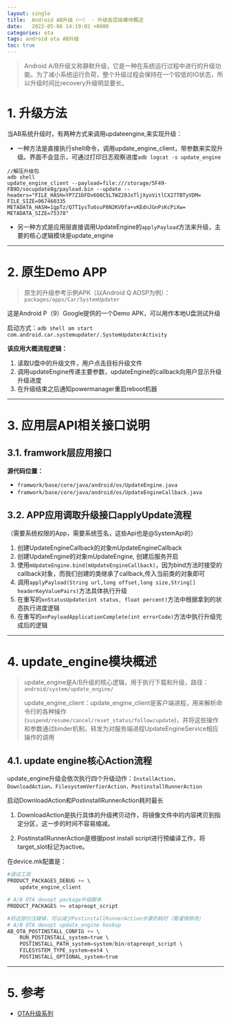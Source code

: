 ```yaml
---
layout: single
title:  Android AB升级（一） - 升级各层级模块概述
date:   2022-05-06 14:19:02 +0800 
categories: ota 
tags: android ota AB升级
toc: true
---
```


> Android A/B升级又称静默升级，它是一种在系统运行过程中进行的升级功能。为了减小系统运行负荷，整个升级过程会保持在一个较低的IO状态，所以升级时间比recovery升级明显要长。

# 1. 升级方法

当AB系统升级时，有两种方式来调用updateengine,来实现升级：
+ 一种方法是直接执行shell命令，调用update_engine_client，带参数来实现升级。界面不会显示，可通过打印日志观察进度`adb logcat -s update_engine`

```shell
//解压升级包
adb shell
update_engine_client --payload=file:///storage/5F49-FB9D/socupdate8g/payload.bin --update --headers="FILE_HASH=YP7Z1bFDv6O8C5LTWZ20JxTljXyoVitlCX27TBTyVDM=
FILE_SIZE=967460335
METADATA_HASH=1gpTz/Q7T1ysTu6suP8N2KVOfa+vKEdnJGnPsKcPiXw=
METADATA_SIZE=75378"
```

+ 另一种方式是应用层直接调用UpdateEngine的`applyPayload`方法来升级，主要的核心逻辑模块是update_engine

***

# 2. 原生Demo APP

> 原生的升级参考示例APK（以Android Q AOSP为例）：`packages/apps/Car/SystemUpdater`

这是Android P（9）Google提供的一个Demo APK，可以用作本地U盘测试升级

启动方式：`adb shell am start com.android.car.systemupdater/.SystemUpdaterActivity`

**该应用大概流程逻辑：**
1. 读取U盘中的升级文件，用户点击目标升级文件
2. 调用updateEngine传递主要参数，updateEngine的callback向用户显示升级升级进度
3. 在升级结束之后通知powermanager重启reboot机器

***

# 3. 应用层API相关接口说明

## 3.1. framwork层应用接口

**源代码位置：**
+ `framwork/base/core/java/android/os/UpdateEngine.java`
+ `framwork/base/core/java/android/os/UpdateEngineCallback.java`

## 3.2. APP应用调取升级接口applyUpdate流程

（需要系统权限的App，需要系统签名，这些Api也是@SystemApi的）

1. 创建UpdateEngineCallback的对象mUpdateEngineCallback
2. 创建UpdateEngine的对象mUpdateEngine, 创建后服务开启
3. 使用`mUpdateEngine.bind(mUpdateEngineCallback)`，因为bind方法时接受的callback对象，而我们创建的类继承了callback,传入当前类的对象即可
4. 调用`applyPayload(String url,long offset,long size,String[] headerKeyValuePairs)`方法具体执行升级
5. 在重写的`onStatusUpdate(int status, float percent)`方法中根据拿到的状态执行进度逻辑
6. 在重写的`onPayloadApplicationComplete(int errorCode)`方法中执行升级完成后的逻辑

***

# 4. update_engine模块概述

> update_engine是A/B升级的核心逻辑，用于执行下载和升级，路径：`android/system/update_engine/`
> 
> update_engine_client：update_engine_client是客户端进程，用来解析命令行的各种操作(`suspend/resume/cancel/reset_status/follow/update`)，并将这些操作和参数通过binder机制，转发为对服务端进程UpdateEngineService相应操作的调用

## 4.1. update engine核心Action流程

update_engine升级会依次执行四个升级动作：`InstallAction，DownloadAction，FilesystemVerfierAction，PostinstallRunnerAction`

启动DownloadAction和PostinstallRunnerAction耗时最长

1. DownloadAction是执行具体的升级拷贝动作，将镜像文件中的内容拷贝到指定分区，这一步的时间不容易缩减。

2. PostinstallRunnerAction是根据post install script进行预编译工作，将target_slot标记为active。

在device.mk配置是：

```s
#调试工具
PRODUCT_PACKAGES_DEBUG += \
    update_engine_client

# A/B OTA dexopt package升级脚本
PRODUCT_PACKAGES += otapreopt_script

#将这部分注释掉，可以减少PostinstallRunnerAction步骤的耗时（需谨慎修改）
# A/B OTA dexopt update_engine hookup
AB_OTA_POSTINSTALL_CONFIG += \
    RUN_POSTINSTALL_system=true \
    POSTINSTALL_PATH_system=system/bin/otapreopt_script \
    FILESYSTEM_TYPE_system=ext4 \
    POSTINSTALL_OPTIONAL_system=true
```

***

# 5. 参考

+ [OTA升级系列](https://www.cnblogs.com/startkey/category/1416503.html)
